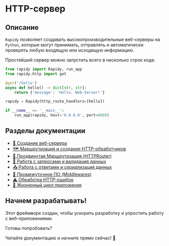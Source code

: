 # HTTP-сервер

## Описание
`Rapidy` позволяет создавать высокопроизводительные веб-серверы на `Python`, которые могут принимать, отправлять и
автоматически проверять любую входящую или исходящую информацию.

Простейший сервер можно запустить всего в несколько строк кода:

```python
from rapidy import Rapidy, run_app
from rapidy.http import get

@get('/hello')
async def hello() -> dict[str, str]:
    return {'message': 'Hello, Web-Server!'}

rapidy = Rapidy(http_route_handlers=[hello])

if __name__ == '__main__':
    run_app(rapidy, host='0.0.0.0', port=8080)
```

## Разделы документации
- [🚀 Создание веб-сервера](application)
- [🗺️ Маршрутизация и создание HTTP-обработчиков](handlers)
- [️🧭  Продвинутая Маршрутизация (HTTPRouter)](handlers/http_router)
- [📩 Работа с запросами и валидация данных](request)
- [📤 Работа с ответами и сериализация данных](response)
- [🎯 Промежуточное ПО (Middlewares)](middlewares)
- [⚠️ Обработка HTTP-ошибок](http_errors)
- [🔄 Жизненный цикл приложения](../lifespan)

## Начнем разрабатывать!
Этот фреймворк создан, чтобы ускорить разработку и упростить работу с веб-приложениями.

Готовы попробовать?

Читайте документацию и начните прямо сейчас! 🚀
